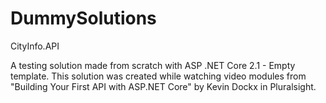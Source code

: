 # DummySolutions

CityInfo.API

A testing solution made from scratch with ASP .NET Core 2.1 - Empty template. This solution was created while watching video modules from "Building Your First API with ASP.NET Core" by Kevin Dockx in Pluralsight.
